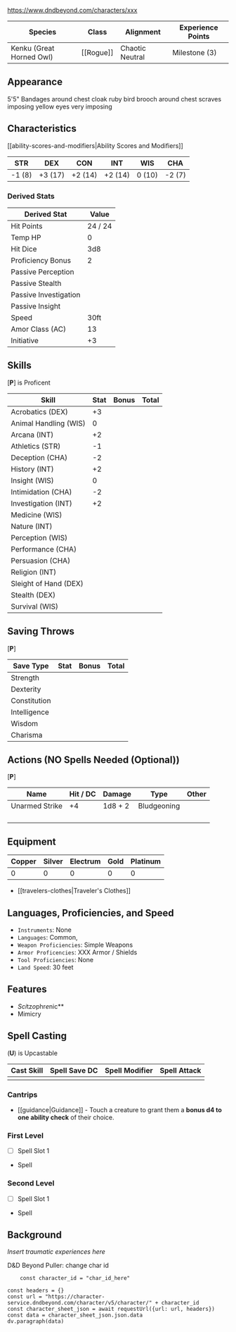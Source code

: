 https://www.dndbeyond.com/characters/xxx

| Species                  | Class     | Alignment       | Experience Points |
| ------------------------ | --------- | --------------- | ----------------- |
| Kenku (Great Horned Owl) | [[Rogue]] | Chaotic Neutral | Milestone (3)     |
## Appearance

5'5"
Bandages around chest
cloak
ruby bird brooch around chest
scraves
imposing yellow eyes
very imposing
## Characteristics
[[ability-scores-and-modifiers|Ability Scores and Modifiers]]

| STR    | DEX     | CON     | INT     | WIS    | CHA    |
| ------ | ------- | ------- | ------- | ------ | ------ |
| -1 (8) | +3 (17) | +2 (14) | +2 (14) | 0 (10) | -2 (7) |

### Derived Stats

| Derived Stat          | Value   |
| --------------------- | ------- |
| Hit Points            | 24 / 24 |
| Temp HP               | 0       |
| Hit Dice              | 3d8     |
| Proficiency Bonus     | 2       |
| Passive Perception    |         |
| Passive Stealth       |         |
| Passive Investigation |         |
| Passive Insight       |         |
| Speed                 | 30ft    |
| Amor Class (AC)       | 13      |
| Initiative            | +3      |

## Skills
[**P**] is Proficent

| Skill                 | Stat | Bonus | Total |
| --------------------- | ---- | ----- | ----- |
| Acrobatics (DEX)      | +3   |       |       |
| Animal Handling (WIS) | 0    |       |       |
| Arcana (INT)          | +2   |       |       |
| Athletics (STR)       | -1   |       |       |
| Deception (CHA)       | -2   |       |       |
| History (INT)         | +2   |       |       |
| Insight (WIS)         | 0    |       |       |
| Intimidation (CHA)    | -2   |       |       |
| Investigation (INT)   | +2   |       |       |
| Medicine (WIS)        |      |       |       |
| Nature (INT)          |      |       |       |
| Perception (WIS)      |      |       |       |
| Performance (CHA)     |      |       |       |
| Persuasion (CHA)      |      |       |       |
| Religion (INT)        |      |       |       |
| Sleight of Hand (DEX) |      |       |       |
| Stealth (DEX)         |      |       |       |
| Survival (WIS)        |      |       |       |

## Saving Throws
[**P**]

| Save Type    | Stat | Bonus | Total |
| ------------ | ---- | ----- | ----- |
| Strength     |      |       |       |
| Dexterity    |      |       |       |
| Constitution |      |       |       |
| Intelligence |      |       |       |
| Wisdom       |      |       |       |
| Charisma     |      |       |       |

## Actions (NO Spells Needed (Optional))
[**P**]

| Name           | Hit / DC | Damage  | Type        | Other |
| -------------- | -------- | ------- | ----------- | ----- |
| Unarmed Strike | +4       | 1d8 + 2 | Bludgeoning |       |
|                |          |         |             |       |
|                |          |         |             |       |
|                |          |         |             |       |
|                |          |         |             |       |

## Equipment

| Copper | Silver | Electrum | Gold | Platinum |
| ------ | ------ | -------- | ---- | -------- |
| 0      | 0      | 0        | 0    | 0        |

* [[travelers-clothes|Traveler's Clothes]]

## Languages, Proficiencies, and Speed

* `Instruments`: None
* `Languages`: Common, 
* `Weapon Proficiencies`: Simple Weapons
* `Armor Proficencies`: XXX Armor / Shields
* `Tool Proficiencies`: None
* `Land Speed`: 30 feet

## Features

* ***S*c*i*tz*o*phr*e*nic**
* Mimicry

## Spell Casting
(**U**) is Upcastable

| Cast Skill | Spell Save DC | Spell Modifier | Spell Attack |
| ---------- | ------------- | -------------- | ------------ |
|            |               |                |              |

### Cantrips

* [[guidance|Guidance]] - Touch a creature to grant them a **bonus d4 to one ability check** of their choice.

### First Level

* [ ] Spell Slot 1
* Spell

### Second Level

* [ ] Spell Slot 1
* Spell

## Background

*Insert traumatic experiences here*


D&D Beyond Puller: change char id
```dataviewjs
	const character_id = "char_id_here"

const headers = {}
const url = "https://character-service.dndbeyond.com/character/v5/character/" + character_id
const character_sheet_json = await requestUrl({url: url, headers})
const data = character_sheet_json.json.data
dv.paragraph(data)
```

